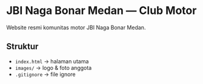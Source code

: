 # JBI Naga Bonar Medan — Club Motor

Website resmi komunitas motor JBI Naga Bonar Medan.

## Struktur
- `index.html` → halaman utama
- `images/` → logo & foto anggota
- `.gitignore` → file ignore
